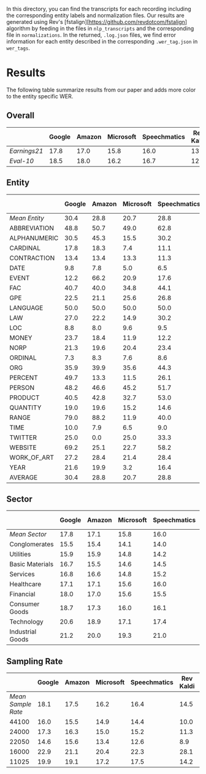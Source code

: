 In this directory, you can find the transcripts for each recording including the corresponding entity labels and normalization files. Our results are generated using Rev's [fstalign][https://github.com/revdotcom/fstalign] algorithm by feeding in the files in `nlp_transcripts` and the corresponding file in `normalizations`. In the returned, `.log.json` files, we find error information for each entity described in the corresponding `.wer_tag.json` in `wer_tags`.

# Results
The following table summarize results from our paper and adds more color to the entity specific WER.

## Overall

||Google|Amazon|Microsoft|Speechmatics|Rev<br />Kaldi|Rev<br />ESPNet|Kaldi.org<br />Librispeech|
|--|--|--|--|--|--|--|--|
|_Earnings21_|17.8|17.0|15.8|16.0|13.2|12.8|60.5|
|_Eval-10_|18.5|18.0|16.2|16.7|12.2|12.7|62.9|

## Entity

||Google|Amazon|Microsoft|Speechmatics|Rev<br />Kaldi|Rev<br />ESPNet|Kaldi.org<br />Librispeech|
|--|--|--|--|--|--|--|--|
|_Mean Entity_|30.4|28.8|20.7|28.8|19.6|18.8|55.9|24.5|
|ABBREVIATION|48.8|50.7|49.0|62.8|39.0|39.0|81.0|48.2|
|ALPHANUMERIC|30.5|45.3|15.5|30.2|15.2|12.8|60.9|24.9|
|CARDINAL|17.8|18.3|7.4|11.1|4.4|3.9|34.2|10.5|
|CONTRACTION|13.4|13.4|13.3|11.3|9.3|7.6|57.6|11.4|
|DATE|9.8|7.8|5.0|6.5|5.5|5.1|44.0|6.6|
|EVENT|12.2|66.2|20.9|17.6|7.7|4.6|66.2|21.6|
|FAC|40.7|40.0|34.8|44.1|36.1|46.2|63.6|40.3|
|GPE|22.5|21.1|25.6|26.8|26.1|22.8|62.4|24.2|
|LANGUAGE|50.0|50.0|50.0|50.0|100.0|50.0|100.0|58.3|
|LAW|27.0|22.2|14.9|30.2|11.6|12.1|51.5|19.7|
|LOC|8.8|8.0|9.6|9.5|12.8|14.3|39.9|10.5|
|MONEY|23.7|18.4|11.9|12.2|6.0|6.7|36.9|13.1|
|NORP|21.3|19.6|20.4|23.4|23.8|28.1|55.3|22.8|
|ORDINAL|7.3|8.3|7.6|8.6|8.2|5.0|40.1|7.5|
|ORG|35.9|39.9|35.6|44.3|32.5|36.0|74.7|37.4|
|PERCENT|49.7|13.3|11.5|26.1|3.3|2.8|44.7|17.8|
|PERSON|48.2|46.6|45.2|51.7|46.8|50.1|79.7|48.1|
|PRODUCT|40.5|42.8|32.7|53.0|34.9|40.3|66.9|40.7|
|QUANTITY|19.0|19.6|15.2|14.6|10.6|13.1|49.1|15.3|
|RANGE|79.0|88.2|11.9|40.0|0.0|0.0|26.8|36.5|
|TIME|10.0|7.9|6.5|9.0|10.0|6.0|47.8|8.2|
|TWITTER|25.0|0.0|25.0|33.3|0.0|0.0|50.0|13.9|
|WEBSITE|69.2|25.1|22.7|58.2|20.2|29.7|77.6|37.5|
|WORK_OF_ART|27.2|28.4|21.4|28.4|23.5|31.8|64.3|26.8|
|YEAR|21.6|19.9|3.2|16.4|1.6|1.9|22.7|10.8|
|AVERAGE|30.4|28.8|20.7|28.8|19.6|18.8|55.9|24.5|

## Sector

||Google|Amazon|Microsoft|Speechmatics|Rev<br />Kaldi|Rev<br />ESPNet|Kaldi.org<br />Librispeech|
|--|--|--|--|--|--|--|--|
|_Mean Sector_|17.8|17.1|15.8|16.0|13.2|12.8|60.5|
|Conglomerates|15.5|15.4|14.1|14.0|8.0|10.8|56.0|
|Utilities|15.9|15.9|14.8|14.2|10.3|11.7|58.2|
|Basic Materials|16.7|15.5|14.6|14.5|11.0|12.1|57.1|
|Services|16.8|16.6|14.8|15.2|11.5|11.8|56.5|
|Healthcare|17.1|17.1|15.6|16.0|11.0|12.4|57.0|
|Financial|18.0|17.0|15.6|15.5|13.2|12.7|61.4|
|Consumer Goods|18.7|17.3|16.0|16.1|12.1|12.3|62.2|
|Technology|20.6|18.9|17.1|17.4|16.0|14.4|66.3|
|Industrial Goods|21.2|20.0|19.3|21.0|25.9|16.8|69.4|

## Sampling Rate

||Google|Amazon|Microsoft|Speechmatics|Rev<br />Kaldi|Rev<br />ESPNet|Kaldi.org<br />Librispeech|
|--|--|--|--|--|--|--|--|
|_Mean Sample Rate_|18.1|17.5|16.2|16.4|14.5|13.3|60.7|
|44100|16.0|15.5|14.9|14.4|10.0|10.9|53.6|
|24000|17.3|16.3|15.0|15.2|11.3|12.1|61.2|
|22050|14.6|15.6|13.4|12.6|8.9|11.2|56.8|
|16000|22.9|21.1|20.4|22.3|28.1|17.7|68.5|
|11025|19.9|19.1|17.2|17.5|14.2|14.5|63.4|
